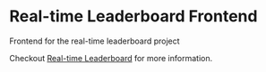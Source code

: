# Real-time Leaderboard Frontend

Frontend for the real-time leaderboard project

Checkout [Real-time Leaderboard](https://github.com/gideonadeti/realtime-leaderboard) for more information.
